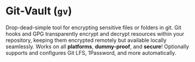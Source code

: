 # Git-Vault (`gv`)

Drop-dead-simple tool for encrypting sensitive files or folders in git. Git hooks and GPG transparently encrypt and decrypt resources within your repository, keeping them encrypted remotely but available locally seamlessly. Works on all **platforms**, **dummy-proof**, and **secure**! Optionally supports and configures Git LFS, 1Password, and more automatically.
